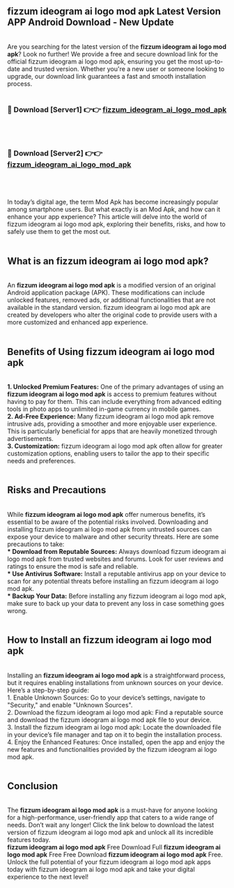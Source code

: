 ## fizzum ideogram ai logo mod apk Latest Version APP Android Download - New Update
<br>
Are you searching for the latest version of the <strong>fizzum ideogram ai logo mod apk</strong>? Look no further! We provide a free and secure download link for the official fizzum ideogram ai logo mod apk, ensuring you get the most up-to-date and trusted version. Whether you're a new user or someone looking to upgrade, our download link guarantees a fast and smooth installation process.
<br>
<br>
<h3>🔴 Download [Server1] 👉👉 <a href="https://modyolo.store/fizzum+ideogram+ai+logo+mod+apk">fizzum_ideogram_ai_logo_mod_apk</a></h3><br>
<br>
<h3>🔴 Download [Server2] 👉👉 <a href="https://modyolo.store/fizzum+ideogram+ai+logo+mod+apk">fizzum_ideogram_ai_logo_mod_apk</a></h3><br>
<br>
<br>
In today’s digital age, the term Mod Apk has become increasingly popular among smartphone users. But what exactly is an Mod Apk, and how can it enhance your app experience? This article will delve into the world of fizzum ideogram ai logo mod apk, exploring their benefits, risks, and how to safely use them to get the most out.
<br>
<br>
<h2>What is an fizzum ideogram ai logo mod apk?</h2>
<br>
An <strong>fizzum ideogram ai logo mod apk</strong> is a modified version of an original Android application package (APK). These modifications can include unlocked features, removed ads, or additional functionalities that are not available in the standard version. fizzum ideogram ai logo mod apk are created by developers who alter the original code to provide users with a more customized and enhanced app experience.
<br>
<br>
<h2>Benefits of Using fizzum ideogram ai logo mod apk</h2>
<br>
<strong> 1. Unlocked Premium Features:</strong> One of the primary advantages of using an <strong>fizzum ideogram ai logo mod apk</strong> is access to premium features without having to pay for them. This can include everything from advanced editing tools in photo apps to unlimited in-game currency in mobile games.
<br>
<strong> 2. Ad-Free Experience:</strong> Many fizzum ideogram ai logo mod apk remove intrusive ads, providing a smoother and more enjoyable user experience. This is particularly beneficial for apps that are heavily monetized through advertisements.
<br>
<strong> 3. Customization:</strong> fizzum ideogram ai logo mod apk often allow for greater customization options, enabling users to tailor the app to their specific needs and preferences.
<br>
<br>
<h2>Risks and Precautions</h2>
<br>
While <strong>fizzum ideogram ai logo mod apk</strong> offer numerous benefits, it’s essential to be aware of the potential risks involved. Downloading and installing fizzum ideogram ai logo mod apk from untrusted sources can expose your device to malware and other security threats. Here are some precautions to take:
<br>
<strong> * Download from Reputable Sources:</strong> Always download fizzum ideogram ai logo mod apk from trusted websites and forums. Look for user reviews and ratings to ensure the mod is safe and reliable.
<br>
<strong> * Use Antivirus Software:</strong> Install a reputable antivirus app on your device to scan for any potential threats before installing an fizzum ideogram ai logo mod apk.
<br>
<strong> * Backup Your Data:</strong> Before installing any fizzum ideogram ai logo mod apk, make sure to back up your data to prevent any loss in case something goes wrong.
<br>
<br>
<h2>How to Install an fizzum ideogram ai logo mod apk</h2>
<br>
Installing an <strong>fizzum ideogram ai logo mod apk</strong> is a straightforward process, but it requires enabling installations from unknown sources on your device. Here’s a step-by-step guide:
<br>
 1. Enable Unknown Sources: Go to your device’s settings, navigate to "Security," and enable "Unknown Sources".
<br>
 2. Download the fizzum ideogram ai logo mod apk: Find a reputable source and download the fizzum ideogram ai logo mod apk file to your device.
<br>
 3. Install the fizzum ideogram ai logo mod apk: Locate the downloaded file in your device’s file manager and tap on it to begin the installation process.
<br>
 4. Enjoy the Enhanced Features: Once installed, open the app and enjoy the new features and functionalities provided by the fizzum ideogram ai logo mod apk.
<br>
<br>
<h2><strong>Conclusion</strong></h2>
<br>
The <strong>fizzum ideogram ai logo mod apk</strong> is a must-have for anyone looking for a high-performance, user-friendly app that caters to a wide range of needs. Don’t wait any longer! Click the link below to download the latest version of fizzum ideogram ai logo mod apk and unlock all its incredible features today.
<br>
<strong>fizzum ideogram ai logo mod apk</strong> Free Download Full <strong>fizzum ideogram ai logo mod apk</strong> Free Free Download <strong>fizzum ideogram ai logo mod apk</strong> Free.
<br>
Unlock the full potential of your fizzum ideogram ai logo mod apk apps today with fizzum ideogram ai logo mod apk and take your digital experience to the next level!